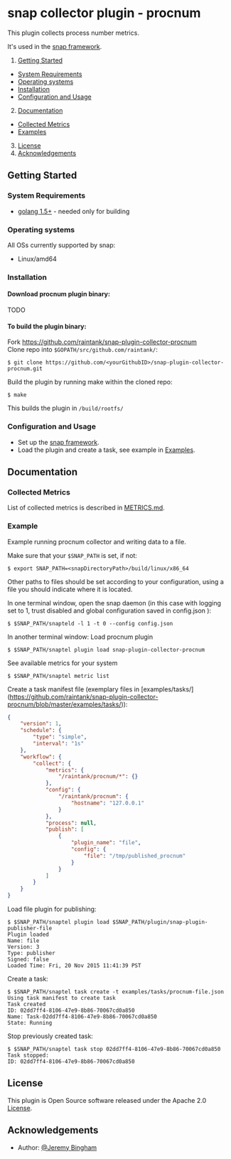 # snap collector plugin - procnum
This plugin collects process number metrics.  

It's used in the [snap framework](http://github.com:intelsdi-x/snap).

1. [Getting Started](#getting-started)
  * [System Requirements](#system-requirements)
  * [Operating systems](#operating-systems)
  * [Installation](#installation)
  * [Configuration and Usage](#configuration-and-usage)
2. [Documentation](#documentation)
  * [Collected Metrics](#collected-metrics)
  * [Examples](#examples)
3. [License](#license-and-authors)
4. [Acknowledgements](#acknowledgements)

## Getting Started
### System Requirements
* [golang 1.5+](https://golang.org/dl/)  - needed only for building

### Operating systems
All OSs currently supported by snap:
* Linux/amd64

### Installation
#### Download procnum plugin binary:
TODO

#### To build the plugin binary:
Fork https://github.com/raintank/snap-plugin-collector-procnum  
Clone repo into `$GOPATH/src/github.com/raintank/`:

```
$ git clone https://github.com/<yourGithubID>/snap-plugin-collector-procnum.git
```

Build the plugin by running make within the cloned repo:
```
$ make
```
This builds the plugin in `/build/rootfs/`

### Configuration and Usage
* Set up the [snap framework](https://github.com/intelsdi-x/snap/blob/master/README.md#getting-started).
* Load the plugin and create a task, see example in [Examples](https://github.com/raintank/snap-plugin-collector-procnum/blob/master/README.md#examples).

## Documentation

### Collected Metrics

List of collected metrics is described in [METRICS.md](https://github.com/raintank/snap-plugin-collector-procnum/blob/master/METRICS.md).

### Example
Example running procnum collector and writing data to a file.

Make sure that your `$SNAP_PATH` is set, if not:
```
$ export SNAP_PATH=<snapDirectoryPath>/build/linux/x86_64
```
Other paths to files should be set according to your configuration, using a file you should indicate where it is located.


In one terminal window, open the snap daemon (in this case with logging set to 1,  trust disabled and global configuration saved in config.json ):
```
$ $SNAP_PATH/snapteld -l 1 -t 0 --config config.json
```

In another terminal window:
Load procnum plugin
```
$ $SNAP_PATH/snaptel plugin load snap-plugin-collector-procnum
```
See available metrics for your system
```
$ $SNAP_PATH/snaptel metric list
```

Create a task manifest file  (exemplary files in [examples/tasks/] (https://github.com/raintank/snap-plugin-collector-procnum/blob/master/examples/tasks/)):
```json
{
    "version": 1,
    "schedule": {
        "type": "simple",
        "interval": "1s"
    },
    "workflow": {
        "collect": {
            "metrics": {
                "/raintank/procnum/*": {}
            },
            "config": {
            	"/raintank/procnum": {
            		"hostname": "127.0.0.1"
            	}
            },
            "process": null,
            "publish": [
                {
                    "plugin_name": "file",
                    "config": {
                        "file": "/tmp/published_procnum"
                    }
                }
            ]
        }
    }
}
```
Load file plugin for publishing:
```
$ $SNAP_PATH/snaptel plugin load $SNAP_PATH/plugin/snap-plugin-publisher-file
Plugin loaded
Name: file
Version: 3
Type: publisher
Signed: false
Loaded Time: Fri, 20 Nov 2015 11:41:39 PST
```

Create a task:
```
$ $SNAP_PATH/snaptel task create -t examples/tasks/procnum-file.json
Using task manifest to create task
Task created
ID: 02dd7ff4-8106-47e9-8b86-70067cd0a850
Name: Task-02dd7ff4-8106-47e9-8b86-70067cd0a850
State: Running
```

Stop previously created task:
```
$ $SNAP_PATH/snaptel task stop 02dd7ff4-8106-47e9-8b86-70067cd0a850
Task stopped:
ID: 02dd7ff4-8106-47e9-8b86-70067cd0a850
```

## License
This plugin is Open Source software released under the Apache 2.0 [License](LICENSE).

## Acknowledgements
* Author: [@Jeremy Bingham](https://github.com/ctdk/)
